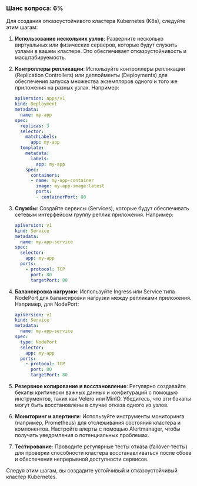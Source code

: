 ### Шанс вопроса: 6%

Для создания отказоустойчивого кластера Kubernetes (K8s), следуйте этим шагам:

1. **Использование нескольких узлов**: Разверните несколько виртуальных или физических серверов, которые будут служить узлами в вашем кластере. Это обеспечивает отказоустойчивость и масштабируемость.

2. **Контроллеры репликации**: Используйте контроллеры репликации (Replication Controllers) или деплойменты (Deployments) для обеспечения запуска множества экземпляров одного и того же приложения на разных узлах. Например:
   ```yaml
   apiVersion: apps/v1
   kind: Deployment
   metadata:
     name: my-app
   spec:
     replicas: 3
     selector:
       matchLabels:
         app: my-app
     template:
       metadata:
         labels:
           app: my-app
       spec:
         containers:
         - name: my-app-container
           image: my-app-image:latest
           ports:
           - containerPort: 80
   ```

3. **Службы**: Создайте сервисы (Services), которые будут обеспечивать сетевым интерфейсом группу реплик приложения. Например:
   ```yaml
   apiVersion: v1
   kind: Service
   metadata:
     name: my-app-service
   spec:
     selector:
       app: my-app
     ports:
       - protocol: TCP
         port: 80
         targetPort: 80
   ```

4. **Балансировка нагрузки**: Используйте Ingress или Service типа NodePort для балансировки нагрузки между репликами приложения. Например, для NodePort:
   ```yaml
   apiVersion: v1
   kind: Service
   metadata:
     name: my-app-service
   spec:
     type: NodePort
     selector:
       app: my-app
     ports:
       - protocol: TCP
         port: 80
         targetPort: 80
   ```

5. **Резервное копирование и восстановление**: Регулярно создавайте бекапы критически важных данных и конфигураций с помощью инструментов, таких как Velero или MinIO. Убедитесь, что эти бэкапы могут быть восстановлены в случае отказа одного из узлов.

6. **Мониторинг и алертинги**: Используйте инструменты мониторинга (например, Prometheus) для отслеживания состояния кластера и компонентов. Настройте алерты с помощью Alertmanager, чтобы получать уведомления о потенциальных проблемах.

7. **Тестирование**: Проводите регулярные тесты отказа (failover-тесты) для проверки способности кластера восстанавливаться после сбоев и обеспечения непрерывной доступности сервисов.

Следуя этим шагам, вы создадите устойчивый и отказоустойчивый кластер Kubernetes.